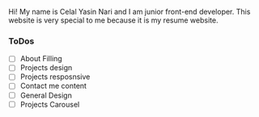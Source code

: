 
Hi!
My name is Celal Yasin Nari and I am junior front-end developer. This website is very special to me because it is my resume website.

### ToDos

- [ ] About Filling
- [ ] Projects design
- [ ] Projects resposnsive
- [ ] Contact me content
- [ ] General Design
- [ ] Projects Carousel
